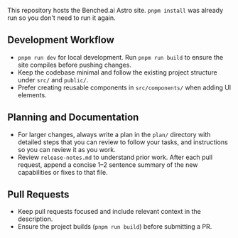 This repository hosts the Benched.ai Astro site.
`pnpm install` was already run so you don't need to run it again.

## Development Workflow

- `pnpm run dev` for local development. Run `pnpm run build` to ensure the site compiles before pushing changes.
- Keep the codebase minimal and follow the existing project structure under `src/` and `public/`.
- Prefer creating reusable components in `src/components/` when adding UI elements.

## Planning and Documentation

- For larger changes, always write a plan in the `plan/` directory with detailed steps that you can review to follow your tasks, and instructions so you can review it as you work.
- Review `release-notes.md` to understand prior work. After each pull request, append a concise 1–2 sentence summary of the new capabilities or fixes to that file.

## Pull Requests

- Keep pull requests focused and include relevant context in the description.
- Ensure the project builds (`pnpm run build`) before submitting a PR.

